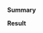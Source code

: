 <!--
  Thanks for submitting a pull request!
  Please provide enough information so that others can review your pull request.
-->

**Summary**

<!--
  Explain the **motivation** for making this change.
  What existing problem does the pull request solve?
  Are there any linked issues, references or RFCs?
-->

**Result**

<!--
  Demonstrate the code is solid.
  Example: The exact commands you ran and their output,
  screenshots / videos if the pull request changes UI.
-->

